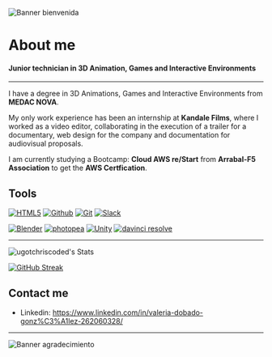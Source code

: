
![Banner bienvenida](https://github.com/user-attachments/assets/2d470db8-6b88-4893-977a-057ef5864d09)

# About me
#### Junior technician in 3D Animation, Games and Interactive Environments
---
I have a degree in 3D Animations, Games and Interactive Environments from **MEDAC NOVA**.

My only work experience has been an internship at **Kandale Films**, where I worked as a video editor, collaborating in the execution of a trailer for a documentary, web design for the company and documentation for audiovisual proposals.

I am currently studying a Bootcamp: **Cloud AWS re/Start** from **Arrabal-F5 Association** to get the **AWS Certfication**.


## Tools
<a href='https://github.com/shivamkapasia0' target="_blank"><img alt='HTML5' src='https://img.shields.io/badge/HTML5-100000?style=for-the-badge&logo=HTML5&logoColor=white&labelColor=E34F26&color=FFFFFF'/></a>
<a href='https://github.com/shivamkapasia0' target="_blank"><img alt='Github' src='https://img.shields.io/badge/Github-100000?style=for-the-badge&logo=Github&logoColor=white&labelColor=181717&color=FFFFFF'/></a>
<a href='https://github.com/shivamkapasia0' target="_blank"><img alt='Git' src='https://img.shields.io/badge/Git-100000?style=for-the-badge&logo=Git&logoColor=white&labelColor=F05032&color=FFFFFF'/></a>
<a href='https://github.com/shivamkapasia0' target="_blank"><img alt='Slack' src='https://img.shields.io/badge/Slack-100000?style=for-the-badge&logo=Slack&logoColor=white&labelColor=4A154B&color=FFFFFF'/></a>

<a href='https://github.com/shivamkapasia0' target="_blank"><img alt='Blender' src='https://img.shields.io/badge/Blender-100000?style=for-the-badge&logo=Blender&logoColor=white&labelColor=E87D0D&color=FFFFFF'/></a>
<a href='https://github.com/shivamkapasia0' target="_blank"><img alt='photopea' src='https://img.shields.io/badge/Photoshop-100000?style=for-the-badge&logo=photopea&logoColor=white&labelColor=18A497&color=FFFFFF'/></a>
<a href='https://github.com/shivamkapasia0' target="_blank"><img alt='Unity' src='https://img.shields.io/badge/Unity-100000?style=for-the-badge&logo=Unity&logoColor=white&labelColor=000000&color=FFFFFF'/></a>
<a href='https://github.com/shivamkapasia0' target="_blank"><img alt='davinci resolve' src='https://img.shields.io/badge/DaVinci-100000?style=for-the-badge&logo=davinci resolve&logoColor=white&labelColor=233A51&color=FFFFFF'/></a>
  
---
![ugotchriscoded's Stats](https://github-readme-stats.vercel.app/api?username=ugotchriscoded&theme=default&show_icons=true&hide_border=true&count_private=false)

[![GitHub Streak](https://github-readme-streak-stats.herokuapp.com?user=ugotchriscoded)](https://git.io/streak-stats)


## Contact me
* Linkedin: https://www.linkedin.com/in/valeria-dobado-gonz%C3%A1lez-262060328/
  
---
![Banner agradecimiento](https://github.com/user-attachments/assets/ed442e61-0446-4eaf-bd11-02652e848ee8)


